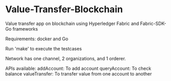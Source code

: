 # Value-Transfer-Blockchain
Value transfer app on blockchain using Hyperledger Fabric and Fabric-SDK-Go frameworks

Requirements: docker and Go

Run 'make' to execute the testcases

Network has one channel, 2 organizations, and 1 orderer.

APIs available:
   addAccount: To add account
   queryAccount: To check balance
   valueTransfer: To transfer value from one account to another
